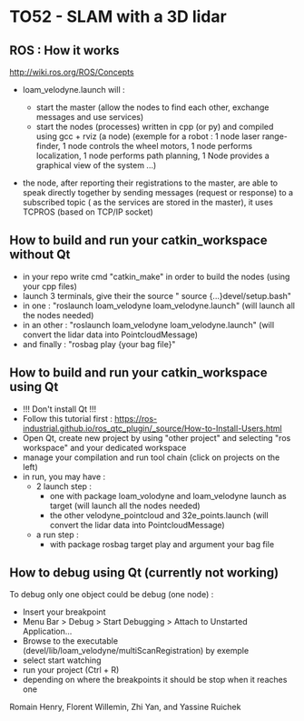 # TO52 - SLAM with a 3D lidar

## ROS : How it works

http://wiki.ros.org/ROS/Concepts

- loam_velodyne.launch will :
	- start the master (allow the nodes to find each other, exchange messages and use services)
	- start the nodes (processes) written in cpp (or py) and compiled using gcc + rviz (a node)
		(exemple for a robot : 1 node laser range-finder, 1 node controls the wheel motors, 1 node performs localization, 1 node performs path planning, 1 Node provides a graphical view of the system ...)

- the node, after reporting their registrations to the master, are able to speak directly together by sending messages (request or response) to a subscribed topic ( as the services are stored in the master), it uses TCPROS (based on TCP/IP socket)



## How to build and run your catkin_workspace without Qt

- in your repo write cmd "catkin_make" in order to build the nodes (using your cpp files)
- launch 3 terminals, give their the source " source {...}devel/setup.bash"
- in one : "roslaunch loam_velodyne loam_velodyne.launch" (will launch all the nodes needed)
- in an other : "roslaunch loam_velodyne loam_velodyne.launch" (will convert the lidar data into PointcloudMessage)
- and finally : "rosbag play {your bag file}"



## How to build and run your catkin_workspace using Qt

- !!! Don't install Qt !!!
- Follow this tutorial first : https://ros-industrial.github.io/ros_qtc_plugin/_source/How-to-Install-Users.html
- Open Qt, create new project by using "other project" and selecting "ros workspace" and your dedicated workspace
- manage your compilation and run tool chain (click on projects on the left)
- in run, you may have :
    - 2 launch step :
        - one with package loam_volodyne and loam_velodyne launch as target (will launch all the nodes needed)
        - the other velodyne_pointcloud and 32e_points.launch (will convert the lidar data into PointcloudMessage)
    - a run step : 
        - with package rosbag target play and argument your bag file


## How to debug using Qt (currently not working)

To debug only one object could be debug (one node) : 
- Insert your breakpoint
- Menu Bar > Debug > Start Debugging > Attach to Unstarted Application...
- Browse to the executable (devel/lib/loam_velodyne/multiScanRegistration) by exemple
- select start watching
- run your project (Ctrl + R)
- depending on where the breakpoints it should be stop when it reaches one 

Romain Henry, Florent Willemin, Zhi Yan, and Yassine Ruichek
